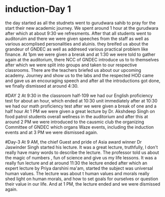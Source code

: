 # induction-Day 1
the day started as all the studnets went to gurudwara sahib to pray for the start their new academic journey. We spent around 1 hour at the gurudwara after which at about 9:30 we refresments.
After that all students went to auditoruim and there we were given speeches from the staff as well as various acomplised personalities and aluinis.
they breifed us about the grandeur of GNDEC as well as addresed various practical problem like finance.
At 1pm we were given a brerak and at 1:30 we were told to gather again at the  auditorium, there NCC of GNDEC introduce us to to themselves after which we were split into groups and taken to our respective classrooms. There are the teachers briefed us about our upcoming academy. Journey and  show us to the labs and the respected  HOD  came and gave us an encouraging speech and after all the introductions got done, we finally dismissed at around 4:30.

#DAY 2
At 9:30 in the classroom half-109 we had our English proficiency test for about an hour, which ended at 10:30 unit immediately after at 10:30 we had our math proficiency test after we were given a break of one and a half hour
At 1 PM we were given a great lecture by Dr. Akshdeep Singh on food patrol students overall wellness in the auditorium and after this at around 2 PM we were introduced to the causmic club the organizing Committee of GNDEC which organs Waze events, including the induction events and at 3 PM we were  dismissed again.

#Day-3
At 9 AM, the chief Guest and pride of Asia award winner Dr Jaswinder Singh started his lecture. It was a great lecture, truthfully, I don't really have many words to describe the lecture. The professor told us about the magic of numbers , fun of science and  give us my life lessons. It was a really fun lecture and at around 11:30 the lecture ended after which an expert lecture by Priya darshini ma'am, started the subject was universal human values. The lecture was about  t human values and morals really shed light on human morals, and how to set goals for ourselves or question their value in our life. And at 1 PM, the lecture ended and we were dismissed again.
